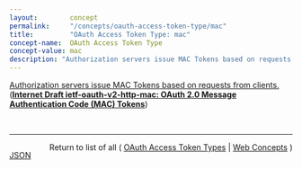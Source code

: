 ```yaml
---
layout:        concept
permalink:     "/concepts/oauth-access-token-type/mac"
title:         "OAuth Access Token Type: mac"
concept-name:  OAuth Access Token Type
concept-value: mac
description: "Authorization servers issue MAC Tokens based on requests from clients."
---
```


[Authorization servers issue MAC Tokens based on requests from clients.](https://datatracker.ietf.org/doc/html/draft-ietf-oauth-v2-http-mac#section-4 "Read documentation for OAuth Access Token Type &#34;mac&#34;") (**[Internet Draft ietf-oauth-v2-http-mac: OAuth 2.0 Message Authentication Code (MAC) Tokens](/specs/IETF/I-D/ietf-oauth-v2-http-mac "This specification describes how to use MAC Tokens in HTTP requests to access OAuth 2.0 protected resources. An OAuth client willing to access a protected resource needs to demonstrate possession of a cryptographic key by using it with a keyed message digest function to the request. The document also defines a key distribution protocol for obtaining a fresh session key.")**)

<br/>
<hr/>

<p style="float : left"><a href="./mac.json" title="JSON representing this particular Web Concept value">JSON</a></p>
<p style="text-align: right">Return to list of all ( <a href="../oauth-access-token-type/">OAuth Access Token Types</a> | <a href="../">Web Concepts</a> )</p>
